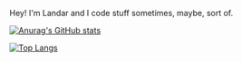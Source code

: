 Hey! I'm Landar and I code stuff sometimes, maybe, sort of.


[![Anurag's GitHub stats](https://github-readme-stats.vercel.app/api?username=landarxt)](https://github.com/anuraghazra/github-readme-stats)

[![Top Langs](https://github-readme-stats.vercel.app/api/top-langs/?username=landarxt&langs_count=10)](https://github.com/anuraghazra/github-readme-stats)

